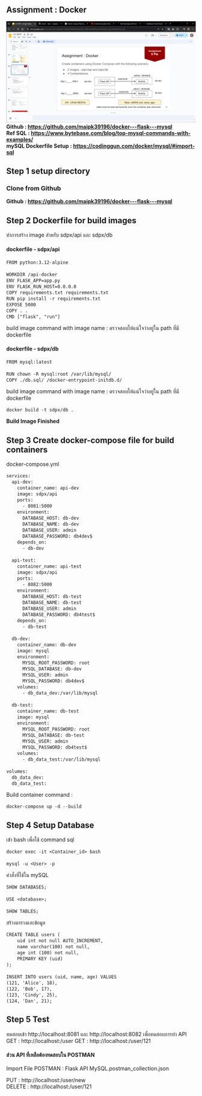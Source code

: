 ## Assignment : Docker 
![alt text](img1.png)
**Github : https://github.com/maipk39196/docker---flask---mysql**  
**Ref SQL : https://www.bytebase.com/blog/top-mysql-commands-with-examples/**  
**mySQL Dockerfile Setup : https://codinggun.com/docker/mysql/#import-sql**

## **Step 1 setup directory**
### Clone from Github
**Github : https://github.com/maipk39196/docker---flask---mysql**  
## **Step 2 Dockerfile for build images**
ทำการสร้าง image สำหรับ sdpx/api และ sdpx/db  

#### dockerfile - sdpx/api
```
FROM python:3.12-alpine

WORKDIR /api-docker
ENV FLASK_APP=app.py
ENV FLASK_RUN_HOST=0.0.0.0
COPY requirements.txt requirements.txt
RUN pip install -r requirements.txt
EXPOSE 5000
COPY . .
CMD ["flask", "run"]
```
build image command with image name : ตรวจสอบให้แน่ใจว่าอยู่ใน path ที่มี dockerfile

#### dockerfile - sdpx/db
```
FROM mysql:latest

RUN chown -R mysql:root /var/lib/mysql/
COPY ./db.sql/ /docker-entrypoint-initdb.d/
```
build image command with image name : ตรวจสอบให้แน่ใจว่าอยู่ใน path ที่มี dockerfile
```
docker build -t sdpx/db .
```
**Build Image Finished**
## **Step 3 Create docker-compose file for build containers**
docker-compose.yml
```
services:
  api-dev:
    container_name: api-dev
    image: sdpx/api
    ports:
      - 8081:5000
    environment:
      DATABASE_HOST: db-dev
      DATABASE_NAME: db-dev
      DATABASE_USER: admin
      DATABASE_PASSWORD: db4dev$
    depends_on:
      - db-dev

  api-test:
    container_name: api-test
    image: sdpx/api
    ports:
      - 8082:5000
    environment:
      DATABASE_HOST: db-test
      DATABASE_NAME: db-test
      DATABASE_USER: admin
      DATABASE_PASSWORD: db4test$
    depends_on:
      - db-test

  db-dev:
    container_name: db-dev
    image: mysql
    environment:
      MYSQL_ROOT_PASSWORD: root
      MYSQL_DATABASE: db-dev
      MYSQL_USER: admin
      MYSQL_PASSWORD: db4dev$
    volumes:
      - db_data_dev:/var/lib/mysql

  db-test:
    container_name: db-test
    image: mysql
    environment:
      MYSQL_ROOT_PASSWORD: root
      MYSQL_DATABASE: db-test
      MYSQL_USER: admin
      MYSQL_PASSWORD: db4test$
    volumes:
      - db_data_test:/var/lib/mysql

volumes:
  db_data_dev:
  db_data_test:
```
Build container command :
```
docker-compose up -d --build
```
## **Step 4 Setup Database**
เข้า bash เพื่อใช้ command sql
```
docker exec -it <Container_id> bash  

mysql -u <User> -p
```
คำสั่งที่ใช้ใน mySQL
```
SHOW DATABASES;

USE <database>;

SHOW TABLES;
```
สร้างตารางและข้อมูล
```
CREATE TABLE users (
    uid int not null AUTO_INCREMENT,
    name varchar(100) not null,
    age int (100) not null,
    PRIMARY KEY (uid)
);

INSERT INTO users (uid, name, age) VALUES
(121, 'Alice', 18),
(122, 'Bob', 17),
(123, 'Cindy', 25),
(124, 'Dan', 21);
```

## **Step 5 Test**
ทดสอบเข้า http://localhost:8081 และ http://localhost:8082 เพื่อทดสอบการทำ API  
GET : http://localhost:<port>/user
GET : http://localhost:<port>/user/121

#### ส่วน API ที่เหลือต้องทดสอบใน POSTMAN  
Import File POSTMAN : Flask API MySQL.postman_collection.json  

PUT : http://localhost:<port>/user/new  
DELETE : http://localhost:<port>/user/121